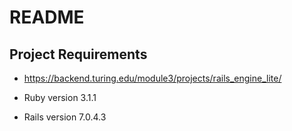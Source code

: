 # README

 ## Project Requirements
 - https://backend.turing.edu/module3/projects/rails_engine_lite/

* Ruby version 3.1.1

* Rails version 7.0.4.3
